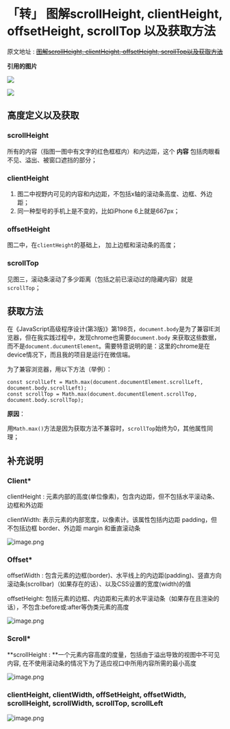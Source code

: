 # 「转」 图解scrollHeight, clientHeight, offsetHeight, scrollTop 以及获取方法

原文地址 : ~~[图解scrollHeight, clientHeight, offsetHeight, scrollTop以及获取方法](https://www.jianshu.com/p/d267456ebc0d)~~

**引用的图片**

![](https://file.wulicode.com/yuque/202208/04/23/3122yLqVFBCa.jpeg?x-oss-process=image/resize,h_262)

![](https://file.wulicode.com/yuque/202208/04/23/3122qPCsg7FK.jpeg?x-oss-process=image/resize,h_262)

## 高度定义以及获取

### scrollHeight

所有的内容（指图一图中有文字的红色框框内）和内边距，这个 **内容** 包括肉眼看不见、溢出、被窗口遮挡的部分；

### clientHeight

1. 图二中视野内可见的内容和内边距，不包括x轴的滚动条高度、边框、外边距；
2. 同一种型号的手机上是不变的，比如iPhone 6上就是667px；

<a name="offsetHeight"></a>

### offsetHeight

图二中，在`clientHeight`的基础上， 加上边框和滚动条的高度；

### scrollTop

见图三，滚动条滚动了多少距离（包括之前已滚动过的隐藏内容）就是`scrollTop`；

## 获取方法

在《JavaScript高级程序设计(第3版)》第198页，`document.body`是为了兼容IE浏览器，但在我实践过程中，发现chrome也需要`document.body`
来获取这些数据，而不是`document.ducumentElement`。需要特意说明的是：这里的chrome是在device情况下，而且我的项目是运行在微信端。

为了兼容浏览器，用以下方法（举例）：

```
const scrollLeft = Math.max(document.documentElement.scrollLeft, document.body.scrollLeft); 
const scrollTop = Math.max(document.documentElement.scrollTop, document.body.scrollTop);
```

**原因**：

用`Math.max()`方法是因为获取方法不兼容时，`scrollTop`始终为0，其他属性同理；

## 补充说明

### Client*

clientHeight : 元素内部的高度(单位像素)，包含内边距，但不包括水平滚动条、边框和外边距

clientWidth: 表示元素的内部宽度，以像素计。该属性包括内边距 padding，但不包括边框 border、外边距 margin 和垂直滚动条

![image.png](https://file.wulicode.com/yuque/202208/04/23/1022LVjNi2SY.png?x-oss-process=image/resize,h_247)

### Offset*

offsetWidth :  包含元素的边框(border)、水平线上的内边距(padding)、竖直方向滚动条(scrollbar)（如果存在的话）、以及CSS设置的宽度(width)的值

offsetHeight: 包括元素的边框、内边距和元素的水平滚动条（如果存在且渲染的话），不包含:before或:after等伪类元素的高度

![image.png](https://file.wulicode.com/yuque/202208/04/23/1022e1KEPyi7.png?x-oss-process=image/resize,h_247)

### Scroll*

**scrollHeight : **一个元素内容高度的度量，包括由于溢出导致的视图中不可见内容, 在不使用滚动条的情况下为了适应视口中所用内容所需的最小高度

![image.png](https://file.wulicode.com/yuque/202208/04/23/1023gW4vYe5y.png?x-oss-process=image/resize,h_413)

### clientHeight, clientWidth, offSetHeight, offsetWidth, scrollHeight, scrollWidth, scrollTop, scrollLeft

![image.png](https://file.wulicode.com/yuque/202208/04/23/1024momX0rqM.png?x-oss-process=image/resize,h_625)


